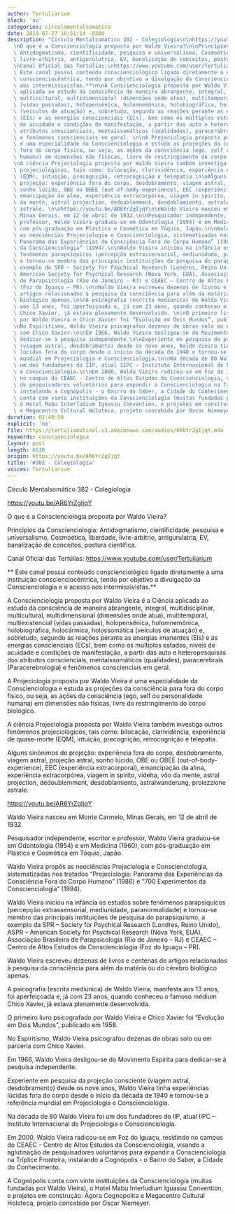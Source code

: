 ```yaml
---
author: Tertuliarium
block: 'no'
categories: circulomentalsomatico
date: 2019-07-27 10:51:14 -0300
description: "Círculo Mentalsomático 382 - Colegiologia\n\nhttps://youtu.be/AR6YrZgIjqY\n\
  \nO que é a Conscienciologia proposta por Waldo Vieira?\n\nPrincípios da Conscienciologia:\
  \ Antidogmatismo, cientificidade, pesquisa e universalismo, Cosmoética, liberdade,\
  \ livre-arbítrio, antigurulatria, EV, banalização de conceitos, postura científica.\n\
  \nCanal Oficial das Tertúlias:\nhttps://www.youtube.com/user/Tertuliarium\n\n**\
  \ Este canal possui conteúdo conscienciológico ligado diretamente a uma instituição\
  \ conscienciocêntrica, tendo por objetivo a divulgação da Conscienciologia e o acesso\
  \ aos intermissivistas.**\n\nA Conscienciologia proposta por Waldo Vieira é a Ciência\
  \ aplicada ao estudo da consciência de maneira abrangente, integral, multidisciplinar,\
  \ multicultural, multidimensional (dimensões onde atua), multitemporal, multiexistencial\
  \ (vidas passadas), holopensênica, holomnemônica, holobiográfica, holocármica, holossomática\
  \ (veículos de atuação) e, sobretudo, segundo as reações perante as energias imanentes\
  \ (EIs) e as energias conscienciais (ECs), bem como os múltiplos estados, níveis\
  \ de acuidade e condições de manifestação, a partir das auto e heteropesquisas dos\
  \ atributos conscienciais, mentaissomáticos (qualidades), paracerebrais (Paracerebrologia)\
  \ e fenômenos conscienciais em geral. \n\nA Projeciologia proposta por Waldo Vieira\
  \ é uma especialidade da Conscienciologia e estuda as projeções da consciência para\
  \ fora do corpo físico, ou seja, as ações da consciência (ego, self ou personalidade\
  \ humana) em dimensões não físicas, livre do restringimento do corpo biológico.\n\
  \nA ciência Projeciologia proposta por Waldo Vieira também investiga outros fenômenos\
  \ projeciológicos, tais como: bilocação, clarividência, experiência de quase-morte\
  \ (EQM), intuição, precognição, retrocognição e telepatia.\n\nAlguns sinônimos de\
  \ projeção: experiência fora do corpo, desdobramento, viagem astral, projeção astral,\
  \ sonho lúcido, OBE ou OBEE (out-of-body-experience), EEC (experiência extracorporal),\
  \ emancipação da alma, experiência extracorpórea, viagem in spirito, videha, vôo\
  \ da mente, astral projection, dedoublemment, desdoblamiento, astralwanderung, proiezzione\
  \ astrale. \n\nhttps://youtu.be/AR6YrZgIjqY\n\nWaldo Vieira nasceu em Monte Carmelo,\
  \ Minas Gerais, em 12 de abril de 1932.\n\nPesquisador independente, escritor e\
  \ professor, Waldo Vieira graduou-se em Odontologia (1954) e em Medicina (1960),\
  \ com pós-graduação em Plástica e Cosmética em Tóquio, Japão.\n\nWaldo Vieira propôs\
  \ as neociências Projeciologia e Conscienciologia, sistematizadas nos tratados “Projeciologia:\
  \ Panorama das Experiências da Consciência Fora do Corpo Humano” (1986) e “700 Experimentos\
  \ da Conscienciologia” (1994).\n\nWaldo Vieira iniciou na infância os estudos sobre\
  \ fenômenos parapsíquicos (percepção extrassensorial, mediunidade, paranormalidade)\
  \ e tornou-se membro das principais instituições de pesquisa do parapsiquismo, a\
  \ exemplo da SPR – Society for Psychical Research (Londres, Reino Unido), ASPR –\
  \ American Society for Psychical Research (Nova York, EUA), Associação Brasileira\
  \ de Parapsicologia (Rio de Janeiro – RJ) e CEAEC – Centro de Altos Estudos da Conscienciologia\
  \ (Foz do Iguaçu – PR).\n\nWaldo Vieira escreveu dezenas de livros e centenas de\
  \ artigos relacionados à pesquisa da consciência para além da matéria ou do cérebro\
  \ biológico apenas.\n\nA psicografia (escrita mediúnica) de Waldo Vieira, manifesta\
  \ aos 13 anos, foi aperfeiçoada e, já com 23 anos, quando conheceu o famoso médium\
  \ Chico Xavier, já estava plenamente desenvolvida. \n\nO primeiro livro psicografado\
  \ por Waldo Vieira e Chico Xavier foi “Evolução em Dois Mundos”, publicado em 1958.\n\
  \nNo Espiritismo, Waldo Vieira psicografou dezenas de obras solo ou em parceria\
  \ com Chico Xavier.\n\nEm 1966, Waldo Vieira desligou-se do Movimento Espírita para\
  \ dedicar-se à pesquisa independente.\n\nExperiente em pesquisa da projeção consciente\
  \ (viagem astral, desdobramento) desde os nove anos, Waldo Vieira tinha experiências\
  \ lúcidas fora do corpo desde o início da década de 1940 e tornou-se a referência\
  \ mundial em Projeciologia e Conscienciologia.\n\nNa década de 80 Waldo Vieira foi\
  \ um dos fundadores do IIP, atual IIPC – Instituto Internacional de Projeciologia\
  \ e Conscienciologia.\n\nEm 2000, Waldo Vieira radicou-se em Foz do Iguaçu, residindo\
  \ no campus do CEAEC - Centro de Altos Estudos da Conscienciologia, visando a aglutinação\
  \ de pesquisadores voluntários para expandir a Conscienciologia na Tríplice Fronteira,\
  \ instalando a Cognópolis - o Bairro do Saber, a Cidade do Conhecimento.\n\nA Cognópolis\
  \ conta com vinte instituições da Conscienciologia (muitas fundadas por Waldo Vieira),\
  \ o Hotel Mabu Interludium Iguassu Convention, e projetos em construção: Ágora Cognopolita\
  \ e Megacentro Cultural Holoteca, projeto concebido por Oscar Niemeyer."
duration: 01:48:50
explicit: 'no'
file: https://tertuliamatinal.s3.amazonaws.com/audios/AR6YrZgIjqY.m4a
keywords: conscienciologia
layout: post
length: 6530
origin: https://youtu.be/AR6YrZgIjqY
title: '#382 - Colegiologia'
voices: Tertuliarium
---
```

Círculo Mentalsomático 382 - Colegiologia

https://youtu.be/AR6YrZgIjqY

O que é a Conscienciologia proposta por Waldo Vieira?

Princípios da Conscienciologia: Antidogmatismo, cientificidade, pesquisa e universalismo, Cosmoética, liberdade, livre-arbítrio, antigurulatria, EV, banalização de conceitos, postura científica.

Canal Oficial das Tertúlias:
https://www.youtube.com/user/Tertuliarium

** Este canal possui conteúdo conscienciológico ligado diretamente a uma instituição conscienciocêntrica, tendo por objetivo a divulgação da Conscienciologia e o acesso aos intermissivistas.**

A Conscienciologia proposta por Waldo Vieira é a Ciência aplicada ao estudo da consciência de maneira abrangente, integral, multidisciplinar, multicultural, multidimensional (dimensões onde atua), multitemporal, multiexistencial (vidas passadas), holopensênica, holomnemônica, holobiográfica, holocármica, holossomática (veículos de atuação) e, sobretudo, segundo as reações perante as energias imanentes (EIs) e as energias conscienciais (ECs), bem como os múltiplos estados, níveis de acuidade e condições de manifestação, a partir das auto e heteropesquisas dos atributos conscienciais, mentaissomáticos (qualidades), paracerebrais (Paracerebrologia) e fenômenos conscienciais em geral. 

A Projeciologia proposta por Waldo Vieira é uma especialidade da Conscienciologia e estuda as projeções da consciência para fora do corpo físico, ou seja, as ações da consciência (ego, self ou personalidade humana) em dimensões não físicas, livre do restringimento do corpo biológico.

A ciência Projeciologia proposta por Waldo Vieira também investiga outros fenômenos projeciológicos, tais como: bilocação, clarividência, experiência de quase-morte (EQM), intuição, precognição, retrocognição e telepatia.

Alguns sinônimos de projeção: experiência fora do corpo, desdobramento, viagem astral, projeção astral, sonho lúcido, OBE ou OBEE (out-of-body-experience), EEC (experiência extracorporal), emancipação da alma, experiência extracorpórea, viagem in spirito, videha, vôo da mente, astral projection, dedoublemment, desdoblamiento, astralwanderung, proiezzione astrale. 

https://youtu.be/AR6YrZgIjqY

Waldo Vieira nasceu em Monte Carmelo, Minas Gerais, em 12 de abril de 1932.

Pesquisador independente, escritor e professor, Waldo Vieira graduou-se em Odontologia (1954) e em Medicina (1960), com pós-graduação em Plástica e Cosmética em Tóquio, Japão.

Waldo Vieira propôs as neociências Projeciologia e Conscienciologia, sistematizadas nos tratados “Projeciologia: Panorama das Experiências da Consciência Fora do Corpo Humano” (1986) e “700 Experimentos da Conscienciologia” (1994).

Waldo Vieira iniciou na infância os estudos sobre fenômenos parapsíquicos (percepção extrassensorial, mediunidade, paranormalidade) e tornou-se membro das principais instituições de pesquisa do parapsiquismo, a exemplo da SPR – Society for Psychical Research (Londres, Reino Unido), ASPR – American Society for Psychical Research (Nova York, EUA), Associação Brasileira de Parapsicologia (Rio de Janeiro – RJ) e CEAEC – Centro de Altos Estudos da Conscienciologia (Foz do Iguaçu – PR).

Waldo Vieira escreveu dezenas de livros e centenas de artigos relacionados à pesquisa da consciência para além da matéria ou do cérebro biológico apenas.

A psicografia (escrita mediúnica) de Waldo Vieira, manifesta aos 13 anos, foi aperfeiçoada e, já com 23 anos, quando conheceu o famoso médium Chico Xavier, já estava plenamente desenvolvida. 

O primeiro livro psicografado por Waldo Vieira e Chico Xavier foi “Evolução em Dois Mundos”, publicado em 1958.

No Espiritismo, Waldo Vieira psicografou dezenas de obras solo ou em parceria com Chico Xavier.

Em 1966, Waldo Vieira desligou-se do Movimento Espírita para dedicar-se à pesquisa independente.

Experiente em pesquisa da projeção consciente (viagem astral, desdobramento) desde os nove anos, Waldo Vieira tinha experiências lúcidas fora do corpo desde o início da década de 1940 e tornou-se a referência mundial em Projeciologia e Conscienciologia.

Na década de 80 Waldo Vieira foi um dos fundadores do IIP, atual IIPC – Instituto Internacional de Projeciologia e Conscienciologia.

Em 2000, Waldo Vieira radicou-se em Foz do Iguaçu, residindo no campus do CEAEC - Centro de Altos Estudos da Conscienciologia, visando a aglutinação de pesquisadores voluntários para expandir a Conscienciologia na Tríplice Fronteira, instalando a Cognópolis - o Bairro do Saber, a Cidade do Conhecimento.

A Cognópolis conta com vinte instituições da Conscienciologia (muitas fundadas por Waldo Vieira), o Hotel Mabu Interludium Iguassu Convention, e projetos em construção: Ágora Cognopolita e Megacentro Cultural Holoteca, projeto concebido por Oscar Niemeyer.